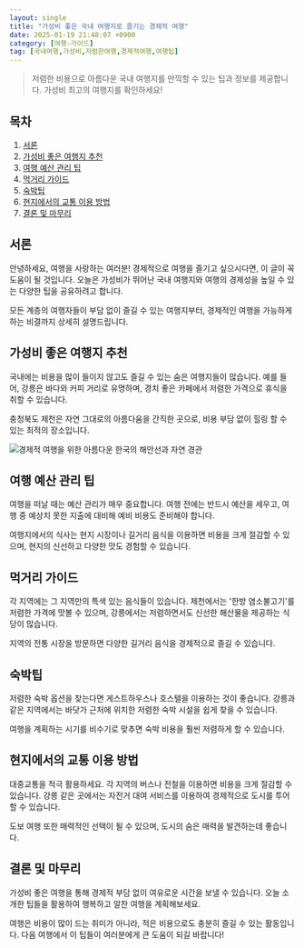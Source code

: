 ```yaml
---
layout: single
title: "가성비 좋은 국내 여행지로 즐기는 경제적 여행"
date: 2025-01-19 21:48:07 +0900
category: [여행-가이드]
tag: [국내여행,가성비,저렴한여행,경제적여행,여행팁]
---
```

  
> 저렴한 비용으로 아름다운 국내 여행지를 만끽할 수 있는 팁과 정보를 제공합니다. 가성비 최고의 여행지를 확인하세요!

## 목차
1. [서론](#서론)
2. [가성비 좋은 여행지 추천](#가성비-좋은-여행지-추천)
3. [여행 예산 관리 팁](#여행-예산-관리-팁)
4. [먹거리 가이드](#먹거리-가이드)
5. [숙박팁](#숙박팁)
6. [현지에서의 교통 이용 방법](#현지에서의-교통-이용-방법)
7. [결론 및 마무리](#결론-및-마무리)

## 서론

안녕하세요, 여행을 사랑하는 여러분! 경제적으로 여행을 즐기고 싶으시다면, 이 글이 꼭 도움이 될 것입니다. 오늘은 가성비가 뛰어난 국내 여행지와 여행의 경제성을 높일 수 있는 다양한 팁을 공유하려고 합니다.


모든 계층의 여행자들이 부담 없이 즐길 수 있는 여행지부터, 경제적인 여행을 가능하게 하는 비결까지 상세히 설명드립니다.



## 가성비 좋은 여행지 추천

국내에는 비용을 많이 들이지 않고도 즐길 수 있는 숨은 여행지들이 많습니다. 예를 들어, 강릉은 바다와 커피 거리로 유명하며, 경치 좋은 카페에서 저렴한 가격으로 휴식을 취할 수 있습니다.


충청북도 제천은 자연 그대로의 아름다움을 간직한 곳으로, 비용 부담 없이 힐링 할 수 있는 최적의 장소입니다.


![경제적 여행을 위한 아름다운 한국의 해안선과 자연 경관](https://i.ibb.co/H7hZG9Y/png-skoid-d505667d-d6c1-4a0a-bac7-5c84a87759f8-sktid-a48cca56-e6da-484e-a814-9c849652bcb3-skt-2025-0.png)



## 여행 예산 관리 팁

여행을 떠날 때는 예산 관리가 매우 중요합니다. 여행 전에는 반드시 예산을 세우고, 여행 중 예상치 못한 지출에 대비해 예비 비용도 준비해야 합니다.


여행지에서의 식사는 현지 시장이나 길거리 음식을 이용하면 비용을 크게 절감할 수 있으며, 현지의 신선하고 다양한 맛도 경험할 수 있습니다.



## 먹거리 가이드

각 지역에는 그 지역만의 특색 있는 음식들이 있습니다. 제천에서는 '한방 염소불고기'를 저렴한 가격에 맛볼 수 있으며, 강릉에서는 저렴하면서도 신선한 해산물을 제공하는 식당이 많습니다.


지역의 전통 시장을 방문하면 다양한 길거리 음식을 경제적으로 즐길 수 있습니다.



## 숙박팁

저렴한 숙박 옵션을 찾는다면 게스트하우스나 호스텔을 이용하는 것이 좋습니다. 강릉과 같은 지역에서는 바닷가 근처에 위치한 저렴한 숙박 시설을 쉽게 찾을 수 있습니다.


여행을 계획하는 시기를 비수기로 맞추면 숙박 비용을 훨씬 저렴하게 할 수 있습니다.



## 현지에서의 교통 이용 방법

대중교통을 적극 활용하세요. 각 지역의 버스나 전철을 이용하면 비용을 크게 절감할 수 있습니다. 강릉 같은 곳에서는 자전거 대여 서비스를 이용하여 경제적으로 도시를 투어할 수 있습니다.


도보 여행 또한 매력적인 선택이 될 수 있으며, 도시의 숨은 매력을 발견하는데 좋습니다.



## 결론 및 마무리

가성비 좋은 여행을 통해 경제적 부담 없이 여유로운 시간을 보낼 수 있습니다. 오늘 소개한 팁들을 활용하여 행복하고 알찬 여행을 계획해보세요.


여행은 비용이 많이 드는 취미가 아니라, 적은 비용으로도 충분히 즐길 수 있는 활동입니다. 다음 여행에서 이 팁들이 여러분에게 큰 도움이 되길 바랍니다!

